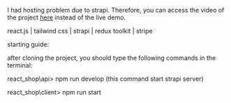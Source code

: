 I had hosting problem due to strapi. Therefore, you can access the video of the project [here](https://www.youtube.com/watch?v=zhTWLY9Pr0U/) instead of the live demo.

react.js | tailwind css | strapi | redux toolkit | stripe

starting guide:

after cloning the project, you should type the following commands in the terminal:

react_shop\api> npm run develop (this command start strapi server)

react_shop\client> npm run start


